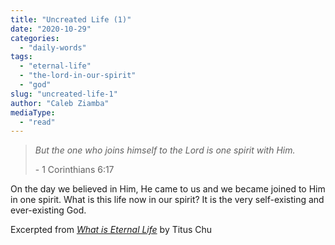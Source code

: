 ```yaml
---
title: "Uncreated Life (1)"
date: "2020-10-29"
categories: 
  - "daily-words"
tags: 
  - "eternal-life"
  - "the-lord-in-our-spirit"
  - "god"
slug: "uncreated-life-1"
author: "Caleb Ziamba"
mediaType: 
  - "read"
---
```


> _But the one who joins himself to the Lord is one spirit with Him._
> 
> \- 1 Corinthians 6:17

On the day we believed in Him, He came to us and we became joined to Him in one spirit. What is this life now in our spirit? It is the very self-existing and ever-existing God.

Excerpted from _[What is Eternal Life](https://www.asweetsavor.org/what-is-eternal-life/)_ by Titus Chu
